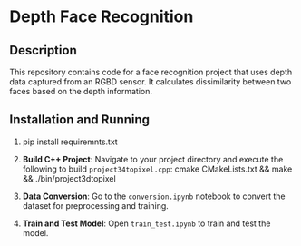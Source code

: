 # Depth Face Recognition

## Description

This repository contains code for a face recognition project that uses depth data captured from an RGBD sensor. It calculates dissimilarity between two faces based on the depth information.

## Installation and Running
1. pip install requiremnts.txt 

2. **Build C++ Project**: Navigate to your project directory and execute the following to build `project34topixel.cpp`:
    cmake CMakeLists.txt && make && ./bin/project3dtopixel

2. **Data Conversion**: Go to the `conversion.ipynb` notebook to convert the dataset for preprocessing and training.

3. **Train and Test Model**: Open `train_test.ipynb` to train and test the model.

